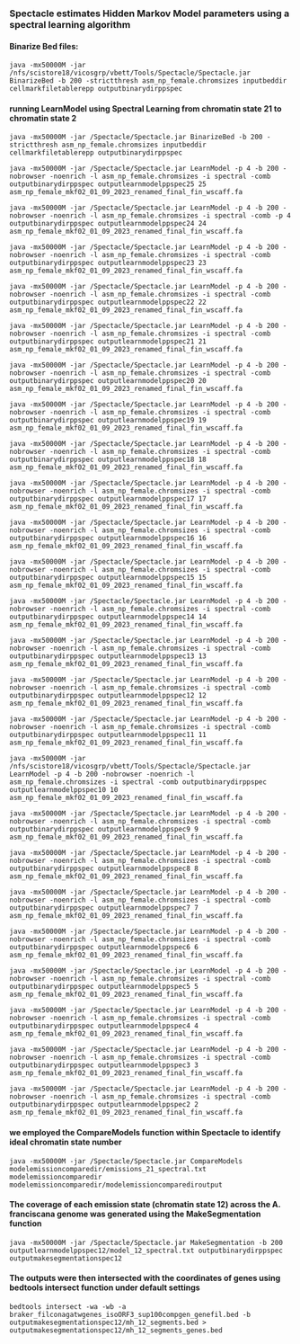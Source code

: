 ### Spectacle estimates Hidden Markov Model parameters using a spectral learning algorithm

#### Binarize Bed files:

```
java -mx50000M -jar /nfs/scistore18/vicosgrp/vbett/Tools/Spectacle/Spectacle.jar BinarizeBed -b 200 -strictthresh asm_np_female.chromsizes inputbeddir cellmarkfiletablerepp outputbinarydirppspec
```

#### running LearnModel using Spectral Learning from chromatin state 21 to chromatin state 2

```
java -mx50000M -jar /Spectacle/Spectacle.jar BinarizeBed -b 200 -strictthresh asm_np_female.chromsizes inputbeddir cellmarkfiletablerepp outputbinarydirppspec

java -mx50000M -jar /Spectacle/Spectacle.jar LearnModel -p 4 -b 200 -nobrowser -noenrich -l asm_np_female.chromsizes -i spectral -comb outputbinarydirppspec outputlearnmodelppspec25 25 asm_np_female_mkf02_01_09_2023_renamed_final_fin_wscaff.fa

java -mx50000M -jar /Spectacle/Spectacle.jar LearnModel -p 4 -b 200 -nobrowser -noenrich -l asm_np_female.chromsizes -i spectral -comb -p 4 outputbinarydirppspec outputlearnmodelppspec24 24 asm_np_female_mkf02_01_09_2023_renamed_final_fin_wscaff.fa

java -mx50000M -jar /Spectacle/Spectacle.jar LearnModel -p 4 -b 200 -nobrowser -noenrich -l asm_np_female.chromsizes -i spectral -comb outputbinarydirppspec outputlearnmodelppspec23 23 asm_np_female_mkf02_01_09_2023_renamed_final_fin_wscaff.fa

java -mx50000M -jar /Spectacle/Spectacle.jar LearnModel -p 4 -b 200 -nobrowser -noenrich -l asm_np_female.chromsizes -i spectral -comb outputbinarydirppspec outputlearnmodelppspec22 22 asm_np_female_mkf02_01_09_2023_renamed_final_fin_wscaff.fa

java -mx50000M -jar /Spectacle/Spectacle.jar LearnModel -p 4 -b 200 -nobrowser -noenrich -l asm_np_female.chromsizes -i spectral -comb outputbinarydirppspec outputlearnmodelppspec21 21 asm_np_female_mkf02_01_09_2023_renamed_final_fin_wscaff.fa

java -mx50000M -jar /Spectacle/Spectacle.jar LearnModel -p 4 -b 200 -nobrowser -noenrich -l asm_np_female.chromsizes -i spectral -comb outputbinarydirppspec outputlearnmodelppspec20 20 asm_np_female_mkf02_01_09_2023_renamed_final_fin_wscaff.fa

java -mx50000M -jar /Spectacle/Spectacle.jar LearnModel -p 4 -b 200 -nobrowser -noenrich -l asm_np_female.chromsizes -i spectral -comb outputbinarydirppspec outputlearnmodelppspec19 19 asm_np_female_mkf02_01_09_2023_renamed_final_fin_wscaff.fa

java -mx50000M -jar /Spectacle/Spectacle.jar LearnModel -p 4 -b 200 -nobrowser -noenrich -l asm_np_female.chromsizes -i spectral -comb outputbinarydirppspec outputlearnmodelppspec18 18 asm_np_female_mkf02_01_09_2023_renamed_final_fin_wscaff.fa

java -mx50000M -jar /Spectacle/Spectacle.jar LearnModel -p 4 -b 200 -nobrowser -noenrich -l asm_np_female.chromsizes -i spectral -comb outputbinarydirppspec outputlearnmodelppspec17 17 asm_np_female_mkf02_01_09_2023_renamed_final_fin_wscaff.fa

java -mx50000M -jar /Spectacle/Spectacle.jar LearnModel -p 4 -b 200 -nobrowser -noenrich -l asm_np_female.chromsizes -i spectral -comb outputbinarydirppspec outputlearnmodelppspec16 16 asm_np_female_mkf02_01_09_2023_renamed_final_fin_wscaff.fa

java -mx50000M -jar /Spectacle/Spectacle.jar LearnModel -p 4 -b 200 -nobrowser -noenrich -l asm_np_female.chromsizes -i spectral -comb outputbinarydirppspec outputlearnmodelppspec15 15 asm_np_female_mkf02_01_09_2023_renamed_final_fin_wscaff.fa

java -mx50000M -jar /Spectacle/Spectacle.jar LearnModel -p 4 -b 200 -nobrowser -noenrich -l asm_np_female.chromsizes -i spectral -comb outputbinarydirppspec outputlearnmodelppspec14 14 asm_np_female_mkf02_01_09_2023_renamed_final_fin_wscaff.fa

java -mx50000M -jar /Spectacle/Spectacle.jar LearnModel -p 4 -b 200 -nobrowser -noenrich -l asm_np_female.chromsizes -i spectral -comb outputbinarydirppspec outputlearnmodelppspec13 13 asm_np_female_mkf02_01_09_2023_renamed_final_fin_wscaff.fa

java -mx50000M -jar /Spectacle/Spectacle.jar LearnModel -p 4 -b 200 -nobrowser -noenrich -l asm_np_female.chromsizes -i spectral -comb outputbinarydirppspec outputlearnmodelppspec12 12 asm_np_female_mkf02_01_09_2023_renamed_final_fin_wscaff.fa

java -mx50000M -jar /Spectacle/Spectacle.jar LearnModel -p 4 -b 200 -nobrowser -noenrich -l asm_np_female.chromsizes -i spectral -comb outputbinarydirppspec outputlearnmodelppspec11 11 asm_np_female_mkf02_01_09_2023_renamed_final_fin_wscaff.fa

java -mx50000M -jar /nfs/scistore18/vicosgrp/vbett/Tools/Spectacle/Spectacle.jar LearnModel -p 4 -b 200 -nobrowser -noenrich -l asm_np_female.chromsizes -i spectral -comb outputbinarydirppspec outputlearnmodelppspec10 10 asm_np_female_mkf02_01_09_2023_renamed_final_fin_wscaff.fa

java -mx50000M -jar /Spectacle/Spectacle.jar LearnModel -p 4 -b 200 -nobrowser -noenrich -l asm_np_female.chromsizes -i spectral -comb outputbinarydirppspec outputlearnmodelppspec9 9 asm_np_female_mkf02_01_09_2023_renamed_final_fin_wscaff.fa

java -mx50000M -jar /Spectacle/Spectacle.jar LearnModel -p 4 -b 200 -nobrowser -noenrich -l asm_np_female.chromsizes -i spectral -comb outputbinarydirppspec outputlearnmodelppspec8 8 asm_np_female_mkf02_01_09_2023_renamed_final_fin_wscaff.fa

java -mx50000M -jar /Spectacle/Spectacle.jar LearnModel -p 4 -b 200 -nobrowser -noenrich -l asm_np_female.chromsizes -i spectral -comb outputbinarydirppspec outputlearnmodelppspec7 7 asm_np_female_mkf02_01_09_2023_renamed_final_fin_wscaff.fa

java -mx50000M -jar /Spectacle/Spectacle.jar LearnModel -p 4 -b 200 -nobrowser -noenrich -l asm_np_female.chromsizes -i spectral -comb outputbinarydirppspec outputlearnmodelppspec6 6 asm_np_female_mkf02_01_09_2023_renamed_final_fin_wscaff.fa

java -mx50000M -jar /Spectacle/Spectacle.jar LearnModel -p 4 -b 200 -nobrowser -noenrich -l asm_np_female.chromsizes -i spectral -comb outputbinarydirppspec outputlearnmodelppspec5 5 asm_np_female_mkf02_01_09_2023_renamed_final_fin_wscaff.fa

java -mx50000M -jar /Spectacle/Spectacle.jar LearnModel -p 4 -b 200 -nobrowser -noenrich -l asm_np_female.chromsizes -i spectral -comb outputbinarydirppspec outputlearnmodelppspec4 4 asm_np_female_mkf02_01_09_2023_renamed_final_fin_wscaff.fa

java -mx50000M -jar /Spectacle/Spectacle.jar LearnModel -p 4 -b 200 -nobrowser -noenrich -l asm_np_female.chromsizes -i spectral -comb outputbinarydirppspec outputlearnmodelppspec3 3 asm_np_female_mkf02_01_09_2023_renamed_final_fin_wscaff.fa

java -mx50000M -jar /Spectacle/Spectacle.jar LearnModel -p 4 -b 200 -nobrowser -noenrich -l asm_np_female.chromsizes -i spectral -comb outputbinarydirppspec outputlearnmodelppspec2 2 asm_np_female_mkf02_01_09_2023_renamed_final_fin_wscaff.fa

```

#### we employed the CompareModels function within Spectacle to identify ideal chromatin state number

`java -mx50000M -jar /Spectacle/Spectacle.jar CompareModels modelemissioncomparedir/emissions_21_spectral.txt modelemissioncomparedir modelemissioncomparedir/modelemissioncomparediroutput`

#### The coverage of each emission state (chromatin state 12) across the A. franciscana genome was generated using the MakeSegmentation function

`java -mx50000M -jar /Spectacle/Spectacle.jar MakeSegmentation -b 200 outputlearnmodelppspec12/model_12_spectral.txt outputbinarydirppspec outputmakesegmentationspec12`

#### The outputs were then intersected with the coordinates of genes using bedtools intersect function under default settings

`bedtools intersect -wa -wb -a braker_filconagatwgenes_isoORF3_sup100compgen_genefil.bed -b outputmakesegmentationspec12/mh_12_segments.bed > outputmakesegmentationspec12/mh_12_segments_genes.bed`
